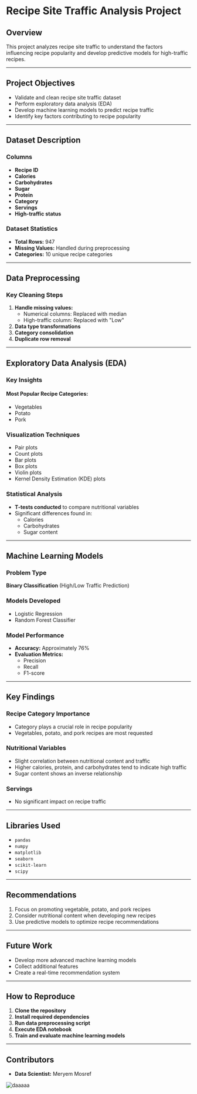 # Recipe Site Traffic Analysis Project

## Overview
This project analyzes recipe site traffic to understand the factors influencing recipe popularity and develop predictive models for high-traffic recipes.

---

## Project Objectives
- Validate and clean recipe site traffic dataset  
- Perform exploratory data analysis (EDA)  
- Develop machine learning models to predict recipe traffic  
- Identify key factors contributing to recipe popularity  

---

## Dataset Description

### Columns
- **Recipe ID**  
- **Calories**  
- **Carbohydrates**  
- **Sugar**  
- **Protein**  
- **Category**  
- **Servings**  
- **High-traffic status**  

### Dataset Statistics
- **Total Rows:** 947  
- **Missing Values:** Handled during preprocessing  
- **Categories:** 10 unique recipe categories  

---

## Data Preprocessing

### Key Cleaning Steps
1. **Handle missing values:**  
   - Numerical columns: Replaced with median  
   - High-traffic column: Replaced with "Low"  
2. **Data type transformations**  
3. **Category consolidation**  
4. **Duplicate row removal**  

---

## Exploratory Data Analysis (EDA)

### Key Insights
#### Most Popular Recipe Categories:
- Vegetables  
- Potato  
- Pork  

### Visualization Techniques
- Pair plots  
- Count plots  
- Bar plots  
- Box plots  
- Violin plots  
- Kernel Density Estimation (KDE) plots  

### Statistical Analysis
- **T-tests conducted** to compare nutritional variables  
- Significant differences found in:  
  - Calories  
  - Carbohydrates  
  - Sugar content  

---

## Machine Learning Models

### Problem Type
**Binary Classification** (High/Low Traffic Prediction)  

### Models Developed
- Logistic Regression  
- Random Forest Classifier  

### Model Performance
- **Accuracy:** Approximately 76%  
- **Evaluation Metrics:**  
  - Precision  
  - Recall  
  - F1-score  

---

## Key Findings

### Recipe Category Importance
- Category plays a crucial role in recipe popularity  
- Vegetables, potato, and pork recipes are most requested  

### Nutritional Variables
- Slight correlation between nutritional content and traffic  
- Higher calories, protein, and carbohydrates tend to indicate high traffic  
- Sugar content shows an inverse relationship  

### Servings
- No significant impact on recipe traffic  

---

## Libraries Used
- `pandas`  
- `numpy`  
- `matplotlib`  
- `seaborn`  
- `scikit-learn`  
- `scipy`  

---

## Recommendations
1. Focus on promoting vegetable, potato, and pork recipes  
2. Consider nutritional content when developing new recipes  
3. Use predictive models to optimize recipe recommendations  

---

## Future Work
- Develop more advanced machine learning models  
- Collect additional features  
- Create a real-time recommendation system  

---

## How to Reproduce

1. **Clone the repository**  
2. **Install required dependencies**  
3. **Run data preprocessing script**  
4. **Execute EDA notebook**  
5. **Train and evaluate machine learning models**  

---

## Contributors
- **Data Scientist:** Meryem Mosref




![daaaaa](https://github.com/user-attachments/assets/8f009035-e70f-4d5d-9132-0d20f4b85160)

